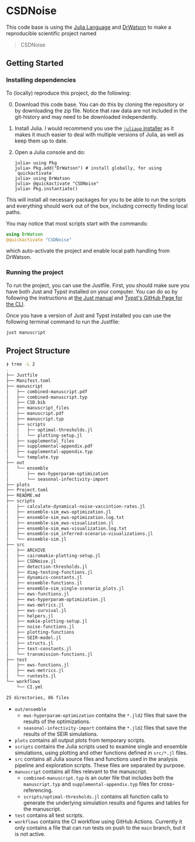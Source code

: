 # CSDNoise

This code base is using the [Julia Language](https://julialang.org/) and [DrWatson](https://juliadynamics.github.io/DrWatson.jl/stable/) to make a reproducible scientific project named
> CSDNoise

## Getting Started
### Installing dependencies

To (locally) reproduce this project, do the following:

0. Download this code base.
You can do this by cloning the repository or by downloading the zip file.
Notice that raw data are not included in the git-history and may need to be downloaded independently.
1. Install Julia. I would recommend you use the [`juliaup` installer](https://github.com/JuliaLang/juliaup) as it makes it much easier to deal with multiple versions of Julia, as well as keep them up to date.
2. Open a Julia console and do:

   ```
   julia> using Pkg
   julia> Pkg.add("DrWatson") # install globally, for using `quickactivate`
   julia> using DrWatson
   julia> @quickactivate "CSDNoise"
   julia> Pkg.instantiate()
   ```

This will install all necessary packages for you to be able to run the scripts and
everything should work out of the box, including correctly finding local paths.

You may notice that most scripts start with the commands:

```julia
using DrWatson
@quickactivate "CSDNoise"
```
which auto-activate the project and enable local path handling from DrWatson.

### Running the project

To run the project, you can use the Justfile.
First, you should make sure you have both Just and Typst installed on your computer.
You can do so by following the instructions at [the Just manual](https://just.systems/man/en/introduction.html) and [Typst's GitHub Page for the CLI](https://github.com/typst/typst).

Once you have a version of Just and Typst installed you can use the following terminal command to run the Justfile:

```bash
just manuscript
```


## Project Structure

```bash
❯ tree -L 2
.
├── Justfile
├── Manifest.toml
├── manuscript
│   ├── combined-manuscript.pdf
│   ├── combined-manuscript.typ
│   ├── CSD.bib
│   ├── manuscript_files
│   ├── manuscript.pdf
│   ├── manuscript.typ
│   ├── scripts
│   │   ├── optimal-thresholds.jl
│   │   └── plotting-setup.jl
│   ├── supplemental_files
│   ├── supplemental-appendix.pdf
│   ├── supplemental-appendix.typ
│   └── template.typ
├── out
│   └── ensemble
│       ├── ews-hyperparam-optimization
│       └── seasonal-infectivity-import
├── plots
├── Project.toml
├── README.md
├── scripts
│   ├── calculate-dynamical-noise-vaccintion-rates.jl
│   ├── ensemble-sim_ews-optimization.jl
│   ├── ensemble-sim_ews-optimization.log.txt
│   ├── ensemble-sim_ews-visualization.jl
│   ├── ensemble-sim_ews-visualization.log.txt
│   ├── ensemble-sim_inferred-scenario-visualizations.jl
│   └── ensemble-sim.jl
├── src
│   ├── ARCHIVE
│   ├── cairomakie-plotting-setup.jl
│   ├── CSDNoise.jl
│   ├── detection-thresholds.jl
│   ├── diag-testing-functions.jl
│   ├── dynamics-constants.jl
│   ├── ensemble-functions.jl
│   ├── ensemble-sim_single-scenario_plots.jl
│   ├── ews-functions.jl
│   ├── ews-hyperparam-optimization.jl
│   ├── ews-metrics.jl
│   ├── ews-survival.jl
│   ├── helpers.jl
│   ├── makie-plotting-setup.jl
│   ├── noise-functions.jl
│   ├── plotting-functions
│   ├── SEIR-model.jl
│   ├── structs.jl
│   ├── test-constants.jl
│   └── transmission-functions.jl
├── test
│   ├── ews-functions.jl
│   ├── ews-metrics.jl
│   └── runtests.jl
└── workflows
    └── CI.yml

25 directories, 86 files
```

- `out/ensemble`
    - `ews-hyperparam-optimization` contains the `*.jld2` files that save the results of the optimizations.
    - `seasonal-infectivity-import` contains the `*.jld2` files that save the results of the SEIR simulations.
- `plots` contains all output plots from temporary scripts.
- `scripts` contains the Julia scripts used to examine single and ensemble simulations, using plotting and other functions defined in `src/*.jl` files.
- `src` contains all Julia source files and functions used in the analysis pipeline and exploration scripts. These files are separated by purpose.
- `manuscript` contains all files relevant to the manuscript.
    - `combined-manuscript.typ` is an outer file that includes both the `manuscript.typ` and `supplemental-appendix.typ` files for cross-referencing.
    - `scripts/optimal-thresholds.jl` contains all function calls to generate the underlying simulation results and figures and tables for the manuscript.
- `test` contains all test scripts.
- `workflows` contains the CI workflow using GitHub Actions. Currently it only contains a file that can run tests on push to the `main` branch, but it is not active.
